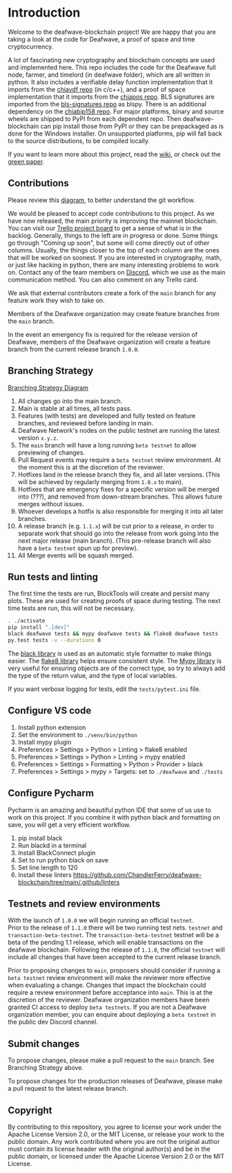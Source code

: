 # Introduction

Welcome to the deafwave-blockchain project!
We are happy that you are taking a look at the code for Deafwave, a proof of space and time cryptocurrency.

A lot of fascinating new cryptography and blockchain concepts are used and implemented here.
This repo includes the code for the Deafwave full node, farmer, and timelord (in deafwave folder), which are all written in python.
It also includes a verifiable delay function implementation that it imports from the [chiavdf repo](https://github.com/ChandlerFerry/chiavdf) (in c/c++), and a proof of space implementation that it imports from the [chiapos repo](https://github.com/ChandlerFerry/chiapos). BLS signatures are imported from the [bls-signatures repo](https://github.com/ChandlerFerry/bls-signatures) as blspy. There is an additional dependency on the [chiabip158 repo](https://github.com/ChandlerFerry/chiabip158). For major platforms, binary and source wheels are shipped to PyPI from each dependent repo. Then deafwave-blockchain can pip install those from PyPI or they can be prepackaged as is done for the Windows installer. On unsupported platforms, pip will fall back to the source distributions, to be compiled locally.

If you want to learn more about this project, read the [wiki](https://github.com/ChandlerFerry/deafwave-blockchain/wiki), or check out the [green paper](https://www.deafwave.net/assets/DeafwaveGreenPaper.pdf).

## Contributions

Please review this [diagram](https://drive.google.com/file/d/1r7AXTrj7gtD0Xy-9BtTZR6yv7WXMPgeM/view?usp=sharing), to better understand the git workflow.

We would be pleased to accept code contributions to this project.
As we have now released, the main priority is improving the mainnet blockchain.
You can visit our [Trello project board](https://trello.com/b/ZuNx7sET) to get a sense of what is in the backlog.
Generally, things to the left are in progress or done. Some things go through "Coming up soon", but some will come directly out of other columns.
Usually, the things closer to the top of each column are the ones that will be worked on soonest.
If you are interested in cryptography, math, or just like hacking in python, there are many interesting problems to work on.
Contact any of the team members on [Discord](https://discord.gg/hVe8Pnra5r), which we use as the main communication method. You can also comment on any Trello card.

We ask that external contributors create a fork of the `main` branch for any feature work they wish to take on.

Members of the Deafwave organization may create feature branches from the `main` branch.

In the event an emergency fix is required for the release version of Deafwave, members of the Deafwave organization will create a feature branch from the current release branch `1.0.0`.

## Branching Strategy

[Branching Strategy Diagram](https://drive.google.com/file/d/1mYmTi-aFgcyCc39pHyBaaBjV-vjvllBT/view?usp=sharing)

1. All changes go into the main branch.
2. Main is stable at all times, all tests pass.
3. Features (with tests) are developed and fully tested on feature branches, and reviewed before landing in main.
4. Deafwave Network's nodes on the public testnet are running the latest version `x.y.z`.
5. The `main` branch will have a long running `beta testnet` to allow previewing of changes.
6. Pull Request events may require a `beta testnet` review environment. At the moment this is at the discretion of the reviewer.
7. Hotfixes land in the release branch they fix, and all later versions. (This will be achieved by regularly merging from `1.0.x` to main).
8. Hotfixes that are emergency fixes for a specific version will be merged into (???), and removed from down-stream branches. This allows future merges without issues.
9. Whoever develops a hotfix is also responsible for merging it into all later branches.
10. A release branch (e.g. `1.1.x`) will be cut prior to a release, in order to separate work that should go into the release from work going into the next major release (main branch). (This pre-release branch will also have a `beta testnet` spun up for preview).
11. All Merge events will be squash merged.

## Run tests and linting

The first time the tests are run, BlockTools will create and persist many plots. These are used for creating
proofs of space during testing. The next time tests are run, this will not be necessary.

```bash
. ./activate
pip install ".[dev]"
black deafwave tests && mypy deafwave tests && flake8 deafwave tests
py.test tests -v --durations 0
```

The [black library](https://black.readthedocs.io/en/stable/) is used as an automatic style formatter to make things easier.
The [flake8 library](https://readthedocs.org/projects/flake8/) helps ensure consistent style.
The [Mypy library](https://mypy.readthedocs.io/en/stable/) is very useful for ensuring objects are of the correct type, so try to always add the type of the return value, and the type of local variables.

If you want verbose logging for tests, edit the `tests/pytest.ini` file.

## Configure VS code

1. Install python extension
2. Set the environment to `./venv/bin/python`
3. Install mypy plugin
4. Preferences > Settings > Python > Linting > flake8 enabled
5. Preferences > Settings > Python > Linting > mypy enabled
6. Preferences > Settings > Formatting > Python > Provider > black
7. Preferences > Settings > mypy > Targets: set to `./deafwave` and `./tests`

## Configure Pycharm

Pycharm is an amazing and beautiful python IDE that some of us use to work on this project.
If you combine it with python black and formatting on save, you will get a very efficient
workflow.

1. pip install black
2. Run blackd in a terminal
3. Install BlackConnect plugin
4. Set to run python black on save
5. Set line length to 120
6. Install these linters https://github.com/ChandlerFerry/deafwave-blockchain/tree/main/.github/linters

## Testnets and review environments

With the launch of `1.0.0` we will begin running an official `testnet`.  
Prior to the release of `1.1.0` there will be two running test nets. `testnet` and `transaction-beta-testnet`. The `transaction-beta-testnet` testnet will be a beta of the pending 1.1 release, which will enable transactions on the deafwave blockchain.
Following the release of `1.1.0`, the official `testnet` will include all changes that have been accepted to the current release branch.

Prior to proposing changes to `main`, proposers should consider if running a `beta testnet` review environment will make the reviewer more effective when evaluating a change.
Changes that impact the blockchain could require a review environment before acceptance into `main`. This is at the discretion of the reviewer.
Deafwave organization members have been granted CI access to deploy `beta testnets`.
If you are not a Deafwave organization member, you can enquire about deploying a `beta testnet` in the public dev Discord channel.

## Submit changes

To propose changes, please make a pull request to the `main` branch. See Branching Strategy above.

To propose changes for the production releases of Deafwave, please make a pull request to the latest release branch.

## Copyright

By contributing to this repository, you agree to license your work under the Apache License Version 2.0, or the MIT License, or release your work to the public domain. Any work contributed where you are not the original author must contain its license header with the original author(s) and be in the public domain, or licensed under the Apache License Version 2.0 or the MIT License.
